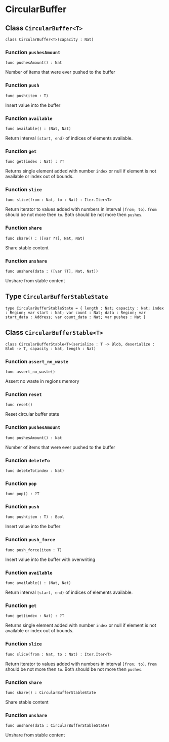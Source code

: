 # CircularBuffer

## Class `CircularBuffer<T>`

``` motoko
class CircularBuffer<T>(capacity : Nat)
```


### Function `pushesAmount`
``` motoko
func pushesAmount() : Nat
```

Number of items that were ever pushed to the buffer


### Function `push`
``` motoko
func push(item : T)
```

Insert value into the buffer


### Function `available`
``` motoko
func available() : (Nat, Nat)
```

Return interval `[start, end)` of indices of elements available.


### Function `get`
``` motoko
func get(index : Nat) : ?T
```

Returns single element added with number `index` or null if element is not available or index out of bounds.


### Function `slice`
``` motoko
func slice(from : Nat, to : Nat) : Iter.Iter<T>
```

Return iterator to values added with numbers in interval `[from; to)`.
`from` should be not more then `to`. Both should be not more then `pushes`.


### Function `share`
``` motoko
func share() : ([var ?T], Nat, Nat)
```

Share stable content


### Function `unshare`
``` motoko
func unshare(data : ([var ?T], Nat, Nat))
```

Unshare from stable content

## Type `CircularBufferStableState`
``` motoko
type CircularBufferStableState = { length : Nat; capacity : Nat; index : Region; var start : Nat; var count : Nat; data : Region; var start_data : Address; var count_data : Nat; var pushes : Nat }
```


## Class `CircularBufferStable<T>`

``` motoko
class CircularBufferStable<T>(serialize : T -> Blob, deserialize : Blob -> T, capacity : Nat, length : Nat)
```


### Function `assert_no_waste`
``` motoko
func assert_no_waste()
```

Assert no waste in regions memory


### Function `reset`
``` motoko
func reset()
```

Reset circular buffer state


### Function `pushesAmount`
``` motoko
func pushesAmount() : Nat
```

Number of items that were ever pushed to the buffer


### Function `deleteTo`
``` motoko
func deleteTo(index : Nat)
```



### Function `pop`
``` motoko
func pop() : ?T
```



### Function `push`
``` motoko
func push(item : T) : Bool
```

Insert value into the buffer


### Function `push_force`
``` motoko
func push_force(item : T)
```

Insert value into the buffer with overwriting


### Function `available`
``` motoko
func available() : (Nat, Nat)
```

Return interval `[start, end)` of indices of elements available.


### Function `get`
``` motoko
func get(index : Nat) : ?T
```

Returns single element added with number `index` or null if element is not available or index out of bounds.


### Function `slice`
``` motoko
func slice(from : Nat, to : Nat) : Iter.Iter<T>
```

Return iterator to values added with numbers in interval `[from; to)`.
`from` should be not more then `to`. Both should be not more then `pushes`.


### Function `share`
``` motoko
func share() : CircularBufferStableState
```

Share stable content


### Function `unshare`
``` motoko
func unshare(data : CircularBufferStableState)
```

Unshare from stable content
